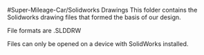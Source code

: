 #Super-Mileage-Car/Solidworks Drawings
This folder contains the Solidworks drawing files that formed the basis of our design.

File formats are .SLDDRW

Files can only be opened on a device with SolidWorks installed.
